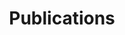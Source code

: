 ---
# An instance of the Pages widget.
# Documentation: https://wowchemy.com/docs/page-builder/
widget: pages

# This file represents a page section.
headless: true

# Order that this section appears on the page.
weight: 90

title: Publications
subtitle: ''

content:
  # Filter on criteria
  filters:
    # The folders to display content from
    folders:
      - publication
    # Only show content with these publication types (leave empty for all types)
    publication_types:
      - '1'  # Journal articles
      - '2'  # Conference papers
      - '3'  # Book chapters
      - '4'  # Books
      - '5'  # Reports
      - '6'  # Theses
    # Exclude publications that would normally be shown
    exclude_featured: false
    # Exclude publications that match these criteria
    exclude:
      - publication_type: '2'
      - author: 'admin'
  # Choose how many pages you would like to display (0 = all pages)
  count: 5
  # Choose a page size to display
  page_size: 10
  # Choose how pages should be sorted
  sort_by: 'Date'
  sort_ascending: false

design:
  # Choose a view for the listings:
  #   1 = List
  #   2 = Compact
  #   3 = Card
  #   4 = Citation (publication only)
  view: 3
  columns: '2'
--- 